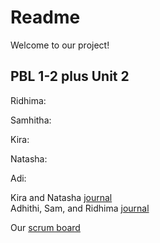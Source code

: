 # Readme 
Welcome to our project!

## PBL 1-2 plus Unit 2
Ridhima: 

Samhitha:

Kira:

Natasha: 

Adi:

Kira and Natasha [journal](https://docs.google.com/document/d/1QwZR7rZCKQ_408GuY0SUCDS9y_yJ-nyMV44ZrVq_2t0/edit?usp=sharing) <br/>
Adhithi, Sam, and Ridhima [journal](https://docs.google.com/document/d/16K6aheHJTJdytH5vH_9Q-GDjV7uvpKgQ-4cHytyWjlo/edit?usp=sharing)

Our [scrum board](https://github.com/4disease/p1-donuts-new/projects/1)
